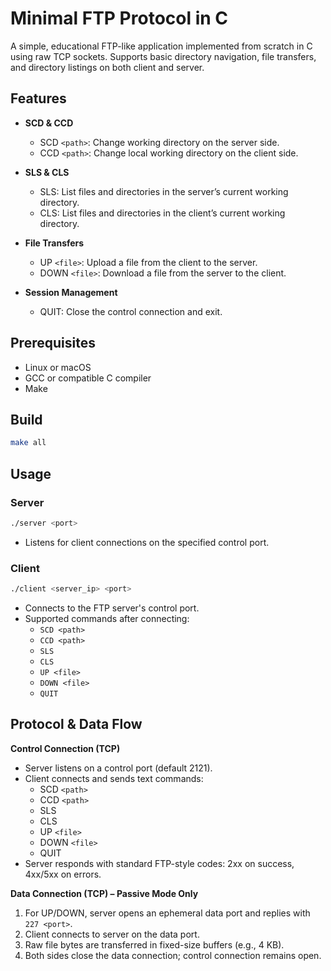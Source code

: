 # Minimal FTP Protocol in C

A simple, educational FTP-like application implemented from scratch in C using raw TCP sockets. Supports basic directory navigation, file transfers, and directory listings on both client and server.

## Features

- **SCD & CCD**
  - SCD `<path>`: Change working directory on the server side.
  - CCD `<path>`: Change local working directory on the client side.

- **SLS & CLS**
  - SLS: List files and directories in the server’s current working directory.
  - CLS: List files and directories in the client’s current working directory.

- **File Transfers**
  - UP `<file>`: Upload a file from the client to the server.
  - DOWN `<file>`: Download a file from the server to the client.

- **Session Management**
  - QUIT: Close the control connection and exit.

## Prerequisites

- Linux or macOS
- GCC or compatible C compiler
- Make

## Build

```bash
make all
```

## Usage

### Server

```bash
./server <port>
```

- Listens for client connections on the specified control port.

### Client

```bash
./client <server_ip> <port>
```

- Connects to the FTP server's control port.
- Supported commands after connecting:
  - `SCD <path>`
  - `CCD <path>`
  - `SLS`
  - `CLS`
  - `UP <file>`
  - `DOWN <file>`
  - `QUIT`

## Protocol & Data Flow

**Control Connection (TCP)**
- Server listens on a control port (default 2121).
- Client connects and sends text commands:
  - SCD `<path>`
  - CCD `<path>`
  - SLS
  - CLS
  - UP `<file>`
  - DOWN `<file>`
  - QUIT
- Server responds with standard FTP-style codes: 2xx on success, 4xx/5xx on errors.

**Data Connection (TCP) – Passive Mode Only**
1. For UP/DOWN, server opens an ephemeral data port and replies with `227 <port>`.
2. Client connects to server on the data port.
3. Raw file bytes are transferred in fixed-size buffers (e.g., 4 KB).
4. Both sides close the data connection; control connection remains open.
